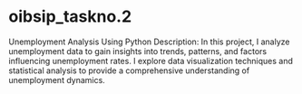 # oibsip_taskno.2

Unemployment Analysis Using Python
Description: In this project, I analyze unemployment data to gain insights into trends, patterns, and factors influencing unemployment rates. I explore data visualization techniques and statistical analysis to provide a comprehensive understanding of unemployment dynamics.
